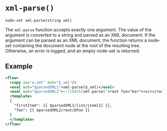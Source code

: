 # `xml-parse()`

```
node-set xml-parse(string xml)
```

The `xml-parse` function accepts exactly one argument. The value of the argument is converted to a string and parsed as an XML document. If the argument can be parsed as an XML document, the function returns a node-set containing the document node at the root of the resulting tree. Otherwise, an error is logged, and an empty node-set is returned.

## Example

```xml
<flow>
  <copy in="a.xml" out="$_xml"/>
  <eval out="$parsedXML1">xml-parse($_xml)</eval>
  <eval out="$parsedXML2"><![CDATA[xml-parse('<root foo="bar"><x/></root>')]]></eval>
  <template>
  {
    "firstItem": {{ $parsedXML1/list/item[1] }},
    "foo": {{ $parsedXML2/root/@foo }}
  }
  </template>
</flow>
```
